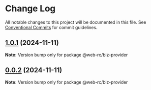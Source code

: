 # Change Log

All notable changes to this project will be documented in this file.
See [Conventional Commits](https://conventionalcommits.org) for commit guidelines.

## [1.0.1](https://github.com/weidyg/web-rc/compare/@web-rc/biz-provider@0.0.2...@web-rc/biz-provider@1.0.1) (2024-11-11)

**Note:** Version bump only for package @web-rc/biz-provider

## [0.0.2](https://github.com/weidyg/web-rc/compare/@web-rc/biz-provider@0.0.2...@web-rc/biz-provider@0.0.2) (2024-11-11)

**Note:** Version bump only for package @web-rc/biz-provider
